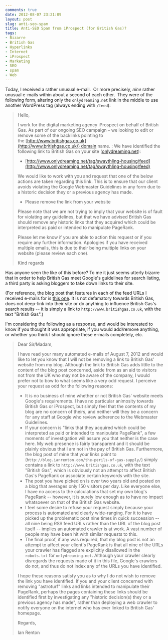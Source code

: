 ```yaml
---
comments: true
date: 2012-08-07 23:21:09
layout: post
slug: anti-seo-spam
title: Anti-SEO Spam from iProspect (for British Gas)?
tags:
- Bizarre
- British Gas
- Hyperlinks
- Internet
- iProspect
- Marketing
- SEO
- spam
- Web
---
```


Today, I received a rather unusual e-mail.  Or more precisely, _nine_ rather unusual e-mails within about a second of each other.  They were of the following form, altering only the `onlydreaming.net` link in the middle to use another WordPress tag (always ending with `/feed`):

> Hello,
>
> I work for the digital marketing agency iProspect on behalf of British Gas.
As part of our ongoing SEO campaign – we looking to edit or remove some of the backlinks pointing to the [http://www.britishgas.co.uk](http://www.britishgas.co.uk/) domain name.
:
> We have identified the following link to British Gas on your site ([onlydreaming.net](http://onlydreaming.net/)):
>
>   * [http://www.onlydreaming.net/tag/swaythling-housing/feed](http://www.onlydreaming.net/tag/swaythling-housing/feed)
>
> We would like to work with you and request that one of the below actions are taken regarding this link.
> This is to ensure that our client avoids violating the Google Webmaster Guidelines in any form due to a historic decision they or a previous agency has made.
>	
>   * Please remove the link from your website
> 
> Please note that we are not trying to imply that your website is of fault for violating any guidelines, but that we have advised British Gas should remove any historic links that they acquired which could be interpreted as paid or intended to manipulate PageRank.
> 
> Please let me know if you are able to action this request or if you require any further information.
> Apologies if you have received multiple emails, this is due to their being multiple links on your website (please review each one).
> 
> Kind regards

Has anyone seen the like of this before?  To me it just seems utterly bizarre that in order to help British Gas meet Google's guidelines for search listing, a third party is asking bloggers to take down links to their site.

(For reference, the blog post that features in each of the feed URLs I received e-mails for is [this one](http://blog.ianrenton.com/the-perils-of-gas-supply/).  It is not defamatory towards British Gas, does not deep-link into their site or do anything to influence British Gas's search results -- it is simply a link to `http://www.britishgas.co.uk`, with the text "British Gas".)

I'm considering the following as a response, and would be interested to know if you thought it was appropriate, if you would add/remove anything, or whether you think I should ignore these e-mails completely, etc.

> Dear Sir/Madam,
> 
> I have read your many automated e-mails of August 7, 2012 and would like to let you know that I will not be removing a link to British Gas' website from my blog. Although the link to British Gas adds little to the content of the blog post concerned, aside from as an aid to visitors not from the UK who may not be aware of the company, I would prefer not to bow to what seems like a very odd request.  I perceive your request as odd for the following reasons:
> 
>   * It is no business of mine whether or not British Gas' website meets Google's requirements.  I have no particular animosity towards British Gas or iProspect, but simply feel that the contents of my blog are no concern of theirs, and neither will they be a concern for any staff at Google who review adherence to the Webmaster Guidelines.
>   * If your concern is "links that they acquired which could be interpreted as paid or intended to manipulate PageRank", a few moments of investigation will assure you that neither is the case here.  My web presence is fairly transparent and it should be plainly obvious that I am not in the pay of British Gas.  Furthermore, the blog post of mine that your links point to (`http://blog.ianrenton.com/the-perils-of-gas-supply/`) simply contains a link to `http://www.britishgas.co.uk`, with the text "British Gas", which is obviously not an attempt to affect British Gas's PageRank or associate certain keywords with the site.
>   * The post you have picked on is over two years old and posted on a blog that averages only 150 visitors per day.  Like everyone else, I have no access to the calculations that set my own blog's PageRank -- however, it is surely low enough as to have no impact whatsoever on that of the British Gas website.
>   * I feel some desire to refuse your request simply because your process is automated and clearly wide-ranging.  For it to have picked up the problematic post nine times in quick succession -- all nine being RSS feed URLs rather than the URL of the blog post itself -- implies an automated crawler is at work.  A vast number of people may have been hit with similar requests to this.
>   * The final proof, if any was required, that my blog post is not an attempt to affect your client's PageRank is that all nine of the URLs your crawler has flagged are explicitly disallowed in the `robots.txt` for `onlydreaming.net`.  Although your crawler clearly disregards the requests made of it in this file, Google's crawlers do not, and thus do not index any of the URLs you have identified.
> 
> I hope these reasons satisfy you as to why I do not wish to remove the link you have identified.  If you and your client concerned with removing "astroturf" links and links intended to manipulate their PageRank, perhaps the pages containing these links should be identified first by investigating any "historic decision(s) they or a previous agency has made", rather than deploying a web crawler to notify everyone on the internet who has ever linked to British Gas' homepage.
>
> Regards,
> 
> Ian Renton

